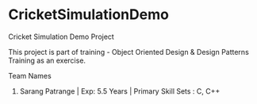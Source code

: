 # CricketSimulationDemo
Cricket Simulation Demo Project

This project is part of training - Object Oriented Design & Design Patterns Training as an exercise.

Team Names

1. Sarang Patrange | Exp: 5.5 Years | Primary Skill Sets : C, C++
